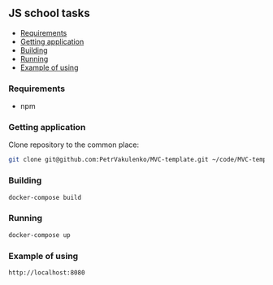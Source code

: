 ## JS school tasks

- [Requirements](#requirements)
- [Getting application](#getting-application)
- [Building](#building)
- [Running](#running)
- [Example of using](#example-of-using)

### Requirements
* npm

### Getting application
Clone repository to the common place:
```bash
git clone git@github.com:PetrVakulenko/MVC-template.git ~/code/MVC-template/
```

### Building
```bash
docker-compose build
```

### Running
```bash
docker-compose up
```

### Example of using
```bash
http://localhost:8080
```
